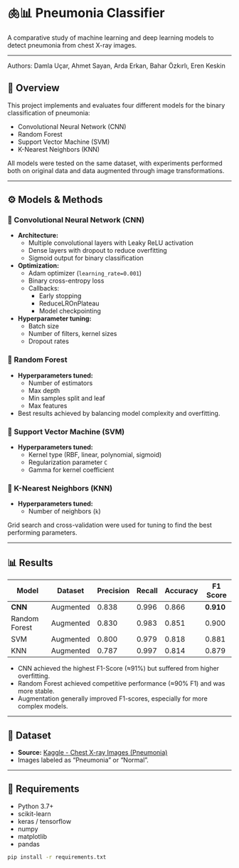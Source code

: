 # 🫁📊 Pneumonia Classifier

A comparative study of machine learning and deep learning models to detect pneumonia from chest X-ray images.

---
Authors: Damla Uçar, Ahmet Sayan, Arda Erkan, Bahar Özkırlı, Eren Keskin

## 📂 Overview
This project implements and evaluates four different models for the binary classification of pneumonia:
- Convolutional Neural Network (CNN)
- Random Forest
- Support Vector Machine (SVM)
- K-Nearest Neighbors (KNN)

All models were tested on the same dataset, with experiments performed both on original data and data augmented through image transformations.

---

## ⚙️ Models & Methods

### 📌 Convolutional Neural Network (CNN)
- **Architecture:**
  - Multiple convolutional layers with Leaky ReLU activation
  - Dense layers with dropout to reduce overfitting
  - Sigmoid output for binary classification
- **Optimization:**
  - Adam optimizer (`learning_rate=0.001`)
  - Binary cross-entropy loss
  - Callbacks:
    - Early stopping
    - ReduceLROnPlateau
    - Model checkpointing
- **Hyperparameter tuning:**
  - Batch size
  - Number of filters, kernel sizes
  - Dropout rates

### 📌 Random Forest
- **Hyperparameters tuned:**
  - Number of estimators
  - Max depth
  - Min samples split and leaf
  - Max features
- Best results achieved by balancing model complexity and overfitting.

### 📌 Support Vector Machine (SVM)
- **Hyperparameters tuned:**
  - Kernel type (RBF, linear, polynomial, sigmoid)
  - Regularization parameter `C`
  - Gamma for kernel coefficient

### 📌 K-Nearest Neighbors (KNN)
- **Hyperparameters tuned:**
  - Number of neighbors (`k`)

Grid search and cross-validation were used for tuning to find the best performing parameters.

---

## 📊 Results

| Model        | Dataset       | Precision | Recall | Accuracy | F1 Score |
|-------------|--------------|-----------|--------|----------|---------|
| **CNN** | Augmented    | 0.838     | 0.996  | 0.866    | **0.910** |
| Random Forest | Augmented    | 0.830     | 0.983  | 0.851    | 0.900   |
| SVM         | Augmented    | 0.800     | 0.979  | 0.818    | 0.881   |
| KNN         | Augmented    | 0.787     | 0.997  | 0.814    | 0.879   |

- CNN achieved the highest F1-Score (≈91%) but suffered from higher overfitting.
- Random Forest achieved competitive performance (≈90% F1) and was more stable.
- Augmentation generally improved F1-scores, especially for more complex models.

---

## 🧪 Dataset
- **Source:** [Kaggle - Chest X-ray Images (Pneumonia)](https://www.kaggle.com/datasets/paultimothymooney/chest-xray-pneumonia/data)
- Images labeled as “Pneumonia” or “Normal”.

---

## 🧰 Requirements
- Python 3.7+
- scikit-learn
- keras / tensorflow
- numpy
- matplotlib
- pandas

```bash
pip install -r requirements.txt
